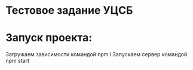 
# Тестовое задание УЦСБ
# Запуск проекта: 
  Загружаем зависимости командой npm i
  Запускаем сервер командой npm start
